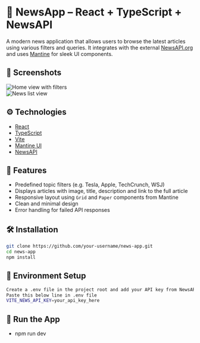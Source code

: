 # 📰 NewsApp – React + TypeScript + NewsAPI

A modern news application that allows users to browse the latest articles using various filters and queries. It integrates with the external [NewsAPI.org](https://newsapi.org/) and uses [Mantine](https://mantine.dev/) for sleek UI components.

## 📸 Screenshots

![Home view with filters](./screenshot1.png)  
![News list view](./screenshot2.png)

## ⚙️ Technologies

- [React](https://reactjs.org/)
- [TypeScript](https://www.typescriptlang.org/)
- [Vite](https://vitejs.dev/)
- [Mantine UI](https://mantine.dev/)
- [NewsAPI](https://newsapi.org/)

## 🚀 Features

- Predefined topic filters (e.g. Tesla, Apple, TechCrunch, WSJ)
- Displays articles with image, title, description and link to the full article
- Responsive layout using `Grid` and `Paper` components from Mantine
- Clean and minimal design
- Error handling for failed API responses

## 🛠️ Installation

```bash
git clone https://github.com/your-username/news-app.git
cd news-app
npm install
```

## 🔐 Environment Setup
````bash
Create a .env file in the project root and add your API key from NewsAPI:
Paste this below line in .env file
VITE_NEWS_API_KEY=your_api_key_here
````

## 🧪 Run the App
- npm run dev
